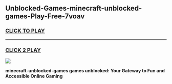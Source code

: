 
## Unblocked-Games-minecraft-unblocked-games-Play-Free-7voav
<h3>
<a href="https://premium76.site?title=minecraft-unblocked-games&ref=15A">CLICK TO PLAY</a></h3>
<hr>

<h3>
<a href="https://premium76.site?title=minecraft-unblocked-games&ref=15A">CLICK 2 PLAY</a>
  
</h3>

<a href="https://premium76.site?title=minecraft-unblocked-games&ref=15A"><img src="https://clearcache.store/games.png"></a>


**minecraft-unblocked-games games unblocked: Your Gateway to Fun and Accessible Online Gaming**
